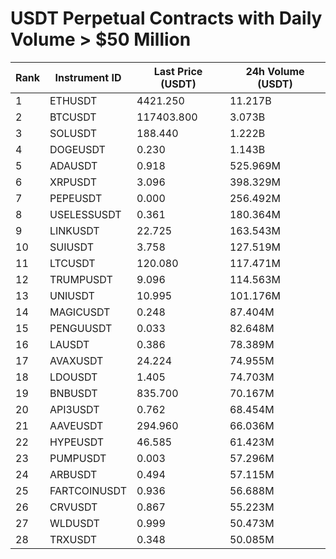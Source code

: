 # USDT Perpetual Contracts with Daily Volume > $50 Million

| Rank | Instrument ID | Last Price (USDT) | 24h Volume (USDT) |
|------|---------------|-------------------|-------------------|
| 1 | ETHUSDT | 4421.250 | 11.217B |
| 2 | BTCUSDT | 117403.800 | 3.073B |
| 3 | SOLUSDT | 188.440 | 1.222B |
| 4 | DOGEUSDT | 0.230 | 1.143B |
| 5 | ADAUSDT | 0.918 | 525.969M |
| 6 | XRPUSDT | 3.096 | 398.329M |
| 7 | PEPEUSDT | 0.000 | 256.492M |
| 8 | USELESSUSDT | 0.361 | 180.364M |
| 9 | LINKUSDT | 22.725 | 163.543M |
| 10 | SUIUSDT | 3.758 | 127.519M |
| 11 | LTCUSDT | 120.080 | 117.471M |
| 12 | TRUMPUSDT | 9.096 | 114.563M |
| 13 | UNIUSDT | 10.995 | 101.176M |
| 14 | MAGICUSDT | 0.248 | 87.404M |
| 15 | PENGUUSDT | 0.033 | 82.648M |
| 16 | LAUSDT | 0.386 | 78.389M |
| 17 | AVAXUSDT | 24.224 | 74.955M |
| 18 | LDOUSDT | 1.405 | 74.703M |
| 19 | BNBUSDT | 835.700 | 70.167M |
| 20 | API3USDT | 0.762 | 68.454M |
| 21 | AAVEUSDT | 294.960 | 66.036M |
| 22 | HYPEUSDT | 46.585 | 61.423M |
| 23 | PUMPUSDT | 0.003 | 57.296M |
| 24 | ARBUSDT | 0.494 | 57.115M |
| 25 | FARTCOINUSDT | 0.936 | 56.688M |
| 26 | CRVUSDT | 0.867 | 55.223M |
| 27 | WLDUSDT | 0.999 | 50.473M |
| 28 | TRXUSDT | 0.348 | 50.085M |
